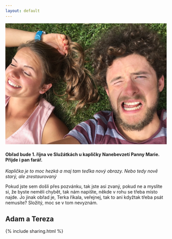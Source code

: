 ```yaml
---
layout: default
---
```

![](images/IMG_3115.JPG)
#### Obřad bude 1. října ve Služátkách u kapličky Nanebevzetí Panny Marie. Přijde i pan farář.

_Kaplička je to moc hezká a maj tam teďka nový obrazy. Nebo tedy nově starý, ale zrestaurovaný_ 

Pokud jste sem došli přes pozvánku, tak jste asi zvaný, pokud ne a myslíte si, že byste neměli chybět, tak nám napište, někde v rohu se třeba místo najde.
Jo jinak obřad je, Terka říkala, veřejnej, tak to ani kdyžtak třeba psát nemusíte? Složitý, moc se v tom nevyznám.




## Adam a Tereza

{% include sharing.html %}
